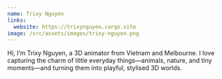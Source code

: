 ```yaml
---
name: Trixy Nguyen
links:
  website: https://trixynguyen.cargo.site
image: /src/assets/images/trixy-nguyen.png
---
```

Hi, I’m Trixy Nguyen, a 3D animator from Vietnam and Melbourne. I love capturing the charm of little everyday things—animals, nature, and tiny moments—and turning them into playful, stylised 3D worlds.